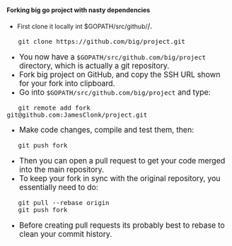 #### Forking big go project with nasty dependencies

* First clone it locally int $GOPATH/src/github/<big>/.

```git
   git clone https://github.com/big/project.git
```

* You now have a `$GOPATH/src/github.com/big/project` directory, which is actually a git repository.
* Fork big project on GitHub, and copy the SSH URL shown for your fork into clipboard.
* Go into `$GOPATH/src/github.com/big/project` and type:

```git
   git remote add fork git@github.com:JamesClonk/project.git
```

* Make code changes, compile and test them, then:

```git
   git push fork
```

* Then you can open a pull request to get your code merged into the main repository.
* To keep your fork in sync with the original repository, you essentially need to do:

```git
   git pull --rebase origin
   git push fork
```

* Before creating pull requests its probably best to rebase to clean your commit history.
